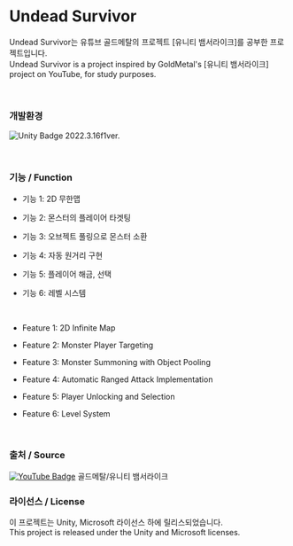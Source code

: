 # Undead Survivor

Undead Survivor는 유튜브 골드메탈의 프로젝트 [유니티 뱀서라이크]를 공부한 프로젝트입니다.  
Undead Survivor is a project inspired by GoldMetal's [유니티 뱀서라이크] project on YouTube, for study purposes.

<br/>

### 개발환경
![Unity Badge](https://img.shields.io/badge/unity-000000?style=flat&logo=unity&logoColor=white) 2022.3.16f1ver.

<br/>

### 기능 / Function

- 기능 1: 2D 무한맵
- 기능 2: 몬스터의 플레이어 타겟팅
- 기능 3: 오브젝트 풀링으로 몬스터 소환
- 기능 4: 자동 원거리 구현
- 기능 5: 플레이어 해금, 선택
- 기능 6: 레벨 시스템

  <br/>
  
- Feature 1: 2D Infinite Map
- Feature 2: Monster Player Targeting
- Feature 3: Monster Summoning with Object Pooling
- Feature 4: Automatic Ranged Attack Implementation
- Feature 5: Player Unlocking and Selection
- Feature 6: Level System

<br/>

### 출처 / Source
[![YouTube Badge](https://img.shields.io/badge/youtube-FF0000?style=flat&logo=youtube&logoColor=white)](https://www.youtube.com/@goldmetal) 골드메탈/유니티 뱀서라이크

### 라이선스 / License
이 프로젝트는 Unity, Microsoft 라이선스 하에 릴리스되었습니다.  
This project is released under the Unity and Microsoft licenses.
